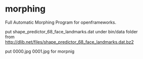 # morphing
Full Automatic Morphing Program for openframeworks.

put shape_predictor_68_face_landmarks.dat  under bin/data folder  
from  
http://dlib.net/files/shape_predictor_68_face_landmarks.dat.bz2

put 0000.jpg 0001.jpg for morpnig
